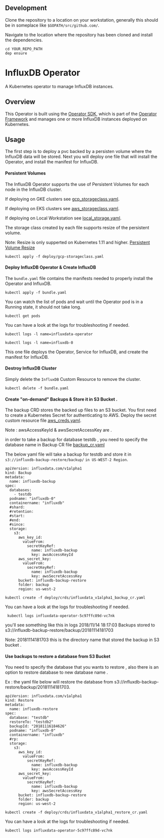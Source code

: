 ## Development

Clone the repository to a location on your workstation, generally this should be in someplace like `$GOPATH/src/github.com/`.

Navigate to the location where the repository has been cloned and install the dependencies.

```
cd YOUR_REPO_PATH
dep ensure
```

# InfluxDB Operator

A Kubernetes operator to manage InfluxDB instances.

## Overview

This Operator is built using the [Operator SDK](https://github.com/operator-framework/operator-sdk), which is part of the [Operator Framework](https://github.com/operator-framework/) and manages one or more InfluxDB instances deployed on Kubernetes.

## Usage

The first step is to deploy a pvc backed by a persisten volume where the InfluxDB data will be stored. Next you will deploy one file that will install the Operator, and install the manifest for InfluxDB.

#### Persistent Volumes

The InfluxDB Operator supports the use of Persistent Volumes for each node in
the InfluxDB cluster.

If deploying on GKE clusters see [gcp_storageclass.yaml](deploy/gcp_storageclass.yaml).

If deploying on EKS clusters see [aws_storageclass.yaml](deploy/aws_storageclass.yaml).

If deploying on Local Workstation  see [local_storage.yaml](deploy/local_storage.yaml).


The storage class created by each file supports resize of the persistent volume. 


Note: Resize is only supperted on Kubernetes 1.11 and higher. [Persistent Volume Resize](https://kubernetes.io/blog/2018/07/12/resizing-persistent-volumes-using-kubernetes/)


```
kubectl apply -f deploy/gcp-storageclass.yaml
```


#### Deploy InfluxDB Operator & Create InfluxDB

The `bundle.yaml` file contains the manifests needed to properly install the
Operator and InfluxDB.

```
kubectl apply -f bundle.yaml
```

You can watch the list of pods and wait until the Operator pod is in a Running
state, it should not take long.

```
kubectl get pods 
```

You can have a look at the logs for troubleshooting if needed.

```
kubectl logs -l name=influxdata-operator
```
```
kubectl logs -l name=influxdb-0
```

This one file deploys the Operator, Service for InfluxDB, and create the manifest for InfluxDB. 

#### Destroy InfluxDB Cluster

Simply delete the `InfluxDB` Custom Resource to remove the cluster.

```
kubectl delete -f bundle.yaml
```


#### Create "on-demand" Backups & Store it in S3 Bucket .

The backup CRD stores the backed up files to an S3 bucket. You first need to create a Kubernetes Secret for authenticating to AWS. Deploy the secret custom resource file [aws_creds.yaml](deploy/crds/influxdata_v1alpha1_aws_creds.yaml).

Note : awsAccessKeyId & awsSecretAccessKey are <base64encoded>.


in order to take a backup for database testdb , you need to specify the database name in Backup CR file [backup_cr.yaml](deploy/crds/influxdata_v1alpha1_backup_cr.yaml)


The below yaml file will take a backup for testdb and store it in `s3://influxdb-backup-restore/backup/` `in US-WEST-2 Region`.

```
apiVersion: influxdata.com/v1alpha1
kind: Backup
metadata:
  name: influxdb-backup
spec:
  databases:
    - testdb
  podname: "influxdb-0"
  containername: "influxdb"
  #shard:
  #retention:
  #start:
  #end:
  #since:
  storage:
    s3:
      aws_key_id:
        valueFrom:
          secretKeyRef:
            name: influxdb-backup
            key: awsAccessKeyId
      aws_secret_key:
        valueFrom:
          secretKeyRef:
            name: influxdb-backup
            key: awsSecretAccessKey
      bucket: influxdb-backup-restore 
      folder: backup
      region: us-west-2

```


```
kubectl create -f deploy/crds/influxdata_v1alpha1_backup_cr.yaml
```

You can have a look at the logs for troubleshooting if needed.


```
 kubectl logs influxdata-operator-5c97ffc89d-vc7nk
```

you'll see something like this in logs 2018/11/14 18:17:03 Backups stored to s3://influxdb-backup-restore/backup/20181114181703 


Note: 20181114181703 this is the directory name that stored the backup in S3 bucket . 


#### Use backups to restore a database from S3 Bucket


You need to specify the database that you wants to restore , also there is an option to restore database to new database name .


Ex : the yaml file below will restore the database from s3://influxdb-backup-restore/backup/20181114181703. 


```
apiVersion: influxdata.com/v1alpha1
kind: Restore
metadata:
  name: influxdb-restore
spec:
  database: "testdb"
  restoreTo: "testdb2"
  backupId: "20181116184626"
  podname: "influxdb-0"
  containername: "influxdb"
  #rp:
  storage:
    s3:
      aws_key_id:
        valueFrom:
          secretKeyRef:
            name: influxdb-backup
            key: awsAccessKeyId
      aws_secret_key:
        valueFrom:
          secretKeyRef:
            name: influxdb-backup
            key: awsSecretAccessKey
      bucket: influxdb-backup-restore 
      folder: backup
      region: us-west-2

```



```
kubectl create -f deploy/crds/influxdata_v1alpha1_restore_cr.yaml
```

You can have a look at the logs for troubleshooting if needed.


```
kubectl logs influxdata-operator-5c97ffc89d-vc7nk
```



